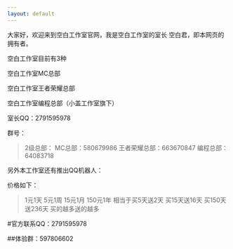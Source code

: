 ```yaml
---
layout: default
---
```


大家好，欢迎来到空白工作室官网，我是空白工作室的室长 空白君，即本网页的拥有者。

空白工作室目前有3种

空白工作室MC总部

空白工作室王者荣耀总部

空白工作室编程总部（小盖工作室旗下）

室长QQ：2791595978

群号：
>2级总部：
>MC总部：580679986
>王者荣耀总部：663670847
>编程总部：64083718


另外本工作室还有推出QQ机器人：

价格如下：
>1元1天
>5元1周
>15元1月
>150元1年
>相当于买5天送2天 买15天送16天 买150天送236天
>买的越多送的越多

#官方联系QQ：2791595978

##体验群：597806602
